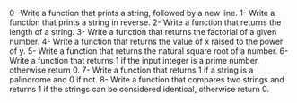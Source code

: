 0-	Write a function that prints a string, followed by a new line.
1-	Write a function that prints a string in reverse.
2-	Write a function that returns the length of a string.
3-	Write a function that returns the factorial of a given number.
4-	Write a function that returns the value of x raised to the power of y.
5-	Write a function that returns the natural square root of a number.
6-	Write a function that returns 1 if the input integer is a prime number, otherwise return 0.
7-	Write a function that returns 1 if a string is a palindrome and 0 if not.
8-	Write a function that compares two strings and returns 1 if the strings can be considered identical, otherwise return 0.
